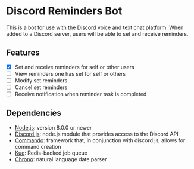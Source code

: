 # Discord Reminders Bot
This is a bot for use with the [Discord](https://discordapp.com/) voice and
text chat platform. When added to a Discord server, users will be able to set
and receive reminders.

## Features
- [x] Set and receive reminders for self or other users
- [ ] View reminders one has set for self or others
- [ ] Modify set reminders
- [ ] Cancel set reminders
- [ ] Receive notification when reminder task is completed

## Dependencies
* [Node.js](https://nodejs.org/): version 8.0.0 or newer
* [Discord.js](https://discord.js.org): node.js module that provides access
to the Discord API
* [Commando](https://github.com/Gawdl3y/discord.js-commando): framework that,
in conjunction with discord.js, allows for command creation
* [Kue](https://github.com/Automattic/kue): Redis-backed job queue
* [Chrono](https://github.com/wanasit/chrono): natural language date parser
